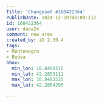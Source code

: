 ```yaml
---
Title: 'Changeset #160422364'
PublishDate: 2024-12-20T08:09:11Z
id: 160422364
user: dada24
comment: new area
created_by: iD 2.30.4
tags:
- Montenegro
- Budva
bbox:
  min_lon: 18.8480572
  min_lat: 42.2853111
  max_lon: 18.8483535
  max_lat: 42.2854295

---
```

